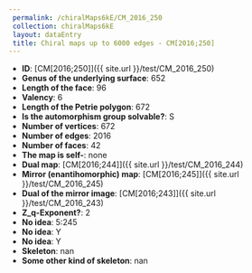 ```yaml
--- 
 permalink: /chiralMaps6kE/CM_2016_250 
 collection: chiralMaps6kE
 layout: dataEntry
 title: Chiral maps up to 6000 edges - CM[2016;250]
---
```


- **ID**: [CM[2016;250]]({{ site.url }}/test/CM_2016_250)
- **Genus of the underlying surface**: 652
- **Length of the face**: 96
- **Valency**: 6
- **Length of the Petrie polygon**: 672
- **Is the automorphism group solvable?**: S
- **Number of vertices**: 672
- **Number of edges**: 2016
- **Number of faces**: 42
- **The map is self-**: none
- **Dual map**: [CM[2016;244]]({{ site.url }}/test/CM_2016_244)
- **Mirror (enantihomorphic) map**: [CM[2016;245]]({{ site.url }}/test/CM_2016_245)
- **Dual of the mirror image**: [CM[2016;243]]({{ site.url }}/test/CM_2016_243)
- **Z_q-Exponent?**: 2
- **No idea**:  5:245
- **No idea**: Y
- **No idea**: Y
- **Skeleton**: nan
- **Some other kind of skeleton**: nan
